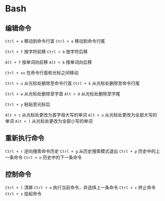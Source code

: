 # Bash

## 编辑命令

`Ctrl + a` 移动到命令行首
`Ctrl + e` 移动到命令行尾

`Ctrl + f` 按字符前移
`Ctrl + b` 按字符后移

`Alt + f` 按单词向前移
`Alt + b` 按单词向后移

`Ctrl + xx` 在命令行首和光标之间移动

`Ctrl + u` 从光标处删除至命令行首
`Ctrl + k` 从光标处删除至命令行尾

`Ctrl + w` 从光标处删除至字首
`Alt + d` 从光标处删除至字尾

`Ctrl + y` 粘贴至光标后

`Alt + c` 从光标处更改为首字母大写的单词
`Alt + u` 从光标处更改为全部大写的单词
`Alt + l` 从光标处更改为全部小写的单词

## 重新执行命令

`Ctrl + r` 逆向搜索命令历史
`Ctrl + g` 从历史搜索模式退出
`Ctrl + p` 历史中的上一条命令
`Ctrl + n` 历史中的下一条命令

## 控制命令

`Ctrl + l` 清屏
`Ctrl + o` 执行当前命令，并选择上一条命令
`Ctrl + c` 终止命令
`Ctrl + z` 挂起命令

